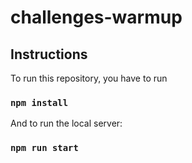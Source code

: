 # challenges-warmup

## Instructions

To run this repository, you have to run

### `npm install`

And to run the local server:

### `npm run start`
